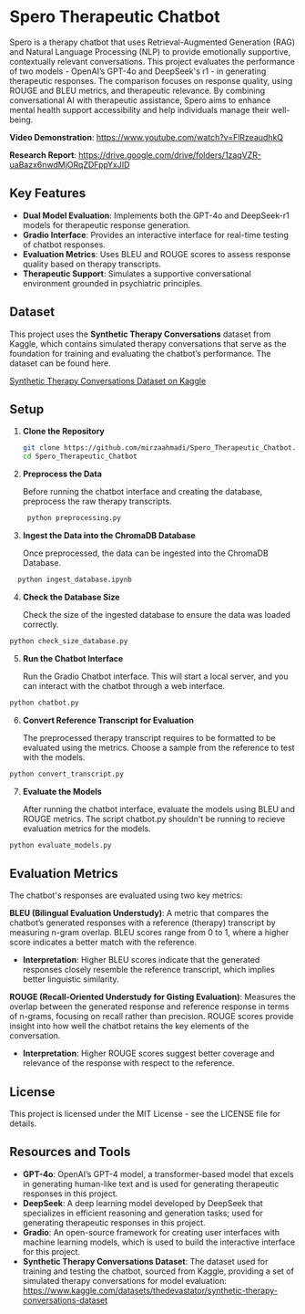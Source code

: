 # Spero Therapeutic Chatbot

Spero is a therapy chatbot that uses Retrieval-Augmented Generation (RAG) and Natural Language Processing (NLP) to provide emotionally supportive, contextually relevant conversations. This project evaluates the performance of two models - OpenAI’s GPT-4o and DeepSeek's r1 - in generating therapeutic responses. The comparison focuses on response quality, using ROUGE and BLEU metrics, and therapeutic relevance. By combining conversational AI with therapeutic assistance, Spero aims to enhance mental health support accessibility and help individuals manage their well-being.

**Video Demonstration**: https://www.youtube.com/watch?v=FlRzeaudhkQ

**Research Report**: https://drive.google.com/drive/folders/1zaqVZR-uaBazx6nwdMjORqZDFppYxJID

## Key Features

- **Dual Model Evaluation**: Implements both the GPT-4o and DeepSeek-r1 models for therapeutic response generation.
- **Gradio Interface**: Provides an interactive interface for real-time testing of chatbot responses.
- **Evaluation Metrics**: Uses BLEU and ROUGE scores to assess response quality based on therapy transcripts.
- **Therapeutic Support**: Simulates a supportive conversational environment grounded in psychiatric principles.

## Dataset

This project uses the **Synthetic Therapy Conversations** dataset from Kaggle, which contains simulated therapy conversations that serve as the foundation for training and evaluating the chatbot’s performance. The dataset can be found here. 

[Synthetic Therapy Conversations Dataset on Kaggle](https://www.kaggle.com/datasets/thedevastator/synthetic-therapy-conversations-dataset)

## Setup

1. **Clone the Repository**

   ```bash
   git clone https://github.com/mirzaahmadi/Spero_Therapeutic_Chatbot.git
   cd Spero_Therapeutic_Chatbot
    ```

2. **Preprocess the Data**

   Before running the chatbot interface and creating the database, preprocess the raw therapy transcripts.

   ```bash
    python preprocessing.py
   ``` 
   
4. **Ingest the Data into the ChromaDB Database**

   Once preprocessed, the data can be ingested into the ChromaDB Database.
   
  ```bash
    python ingest_database.ipynb
   ```

4. **Check the Database Size**

   Check the size of the ingested database to ensure the data was loaded correctly.

```bash
python check_size_database.py
```

5. **Run the Chatbot Interface**

   Run the Gradio Chatbot interface. This will start a local server, and you can interact with the chatbot through a web interface. 
   
```bash
python chatbot.py
```

6. **Convert Reference Transcript for Evaluation**

   The preprocessed therapy transcript requires to be formatted to be evaluated using the metrics. Choose a sample from the reference to test with the models. 
   
```bash
python convert_transcript.py
```

7. **Evaluate the Models**

   After running the chatbot interface, evaluate the models using BLEU and ROUGE metrics. The script chatbot.py shouldn't be running to recieve evaluation metrics for the models. 

```bash
python evaluate_models.py
```

## Evaluation Metrics 

The chatbot's responses are evaluated using two key metrics:

**BLEU (Bilingual Evaluation Understudy)**: A metric that compares the chatbot’s generated responses with a reference (therapy) transcript by measuring n-gram overlap. BLEU scores range from 0 to 1, where a higher score indicates a better match with the reference.
- **Interpretation**: Higher BLEU scores indicate that the generated responses closely resemble the reference transcript, which implies better linguistic similarity.

**ROUGE (Recall-Oriented Understudy for Gisting Evaluation)**: Measures the overlap between the generated response and reference response in terms of n-grams, focusing on recall rather than precision. ROUGE scores provide insight into how well the chatbot retains the key elements of the conversation.
- **Interpretation**: Higher ROUGE scores suggest better coverage and relevance of the response with respect to the reference. 

## License
This project is licensed under the MIT License - see the LICENSE file for details.

## Resources and Tools

- **GPT-4o**: OpenAI’s GPT-4 model, a transformer-based model that excels in generating human-like text and is used for generating therapeutic responses in this project.
- **DeepSeek**: A deep learning model developed by DeepSeek that specializes in efficient reasoning and generation tasks; used for generating therapeutic responses in this project.
- **Gradio**: An open-source framework for creating user interfaces with machine learning models, which is used to build the interactive interface for this project.
- **Synthetic Therapy Conversations Dataset**: The dataset used for training and testing the chatbot, sourced from Kaggle, providing a set of simulated therapy conversations for model evaluation: https://www.kaggle.com/datasets/thedevastator/synthetic-therapy-conversations-dataset
